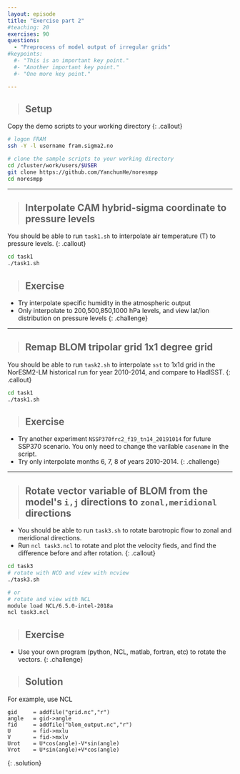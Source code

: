 ```yaml
---
layout: episode
title: "Exercise part 2"
#teaching: 20
exercises: 90
questions:
  - "Preprocess of model output of irregular grids"
#keypoints:
  #- "This is an important key point."
  #- "Another important key point."
  #- "One more key point."

---
```


>## Setup
Copy the demo scripts to your working directory
{: .callout}

```bash
# logon FRAM
ssh -Y -l username fram.sigma2.no

# clone the sample scripts to your working directory
cd /cluster/work/users/$USER
git clone https://github.com/YanchunHe/noresmpp
cd noresmpp
```

---

>## Interpolate CAM hybrid-sigma coordinate to pressure levels
You should be able to run `task1.sh` to interpolate air temperature (T) to pressure levels.
{: .callout}

```bash
cd task1
./task1.sh
```
>## Exercise
* Try interpolate specific humidity in the atmospheric output
* Only interpolate to 200,500,850,1000 hPa levels, and view lat/lon distribution on pressure levels
{: .challenge}

---
>## Remap BLOM tripolar grid 1x1 degree grid
You should be able to run `task2.sh` to interpolate `sst` to 1x1d grid in the NorESM2-LM historical run for year 2010-2014, and compare to HadISST.
{: .callout}

```bash
cd task1
./task1.sh
```

>## Exercise
* Try another experiment `NSSP370frc2_f19_tn14_20191014` for future SSP370 scenario. You only need to change the varilable `casename` in the script.
* Try only interpolate months 6, 7, 8 of years 2010-2014.
{: .challenge}

---
>## Rotate vector variable of BLOM from the model's `i,j` directions to `zonal,meridional` directions
* You should be able to run `task3.sh` to rotate barotropic flow to zonal and meridional directions.
* Run `ncl task3.ncl` to rotate and plot the velocity fieds, and find the difference before and after rotation.
{: .callout}

```bash
cd task3
# rotate with NCO and view with ncview
./task3.sh

# or
# rotate and view with NCL
module load NCL/6.5.0-intel-2018a
ncl task3.ncl
```
>## Exercise
* Use your own program (python, NCL, matlab, fortran, etc)  to rotate the vectors.
{: .challenge}

>## Solution
For example, use NCL
```ncl
gid     = addfile("grid.nc","r") 
angle   = gid->angle
fid     = addfile("blom_output.nc","r")
U       = fid->mxlu
V       = fid->mxlv
Urot    = U*cos(angle)-V*sin(angle)
Vrot    = U*sin(angle)+V*cos(angle)
```
{: .solution}
